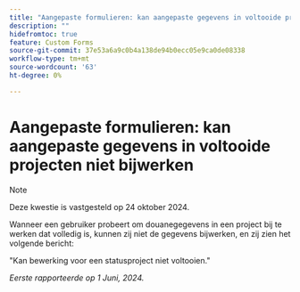 ```yaml
---
title: "Aangepaste formulieren: kan aangepaste gegevens in voltooide projecten niet bijwerken"
description: ""
hidefromtoc: true
feature: Custom Forms
source-git-commit: 37e53a6a9c0b4a138de94b0ecc05e9ca0de08338
workflow-type: tm+mt
source-wordcount: '63'
ht-degree: 0%

---
```



# Aangepaste formulieren: kan aangepaste gegevens in voltooide projecten niet bijwerken

>[!NOTE]
>
>Deze kwestie is vastgesteld op 24 oktober 2024.

Wanneer een gebruiker probeert om douanegegevens in een project bij te werken dat volledig is, kunnen zij niet de gegevens bijwerken, en zij zien het volgende bericht:

&quot;Kan bewerking voor een statusproject niet voltooien.&quot;

_Eerste rapporteerde op 1 Juni, 2024._
